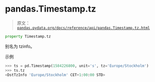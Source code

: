 # pandas.Timestamp.tz

> 原文：[`pandas.pydata.org/docs/reference/api/pandas.Timestamp.tz.html`](https://pandas.pydata.org/docs/reference/api/pandas.Timestamp.tz.html)

```py
property Timestamp.tz
```

别名为 tzinfo。

示例

```py
>>> ts = pd.Timestamp(1584226800, unit='s', tz='Europe/Stockholm')
>>> ts.tz
<DstTzInfo 'Europe/Stockholm' CET+1:00:00 STD> 
```
